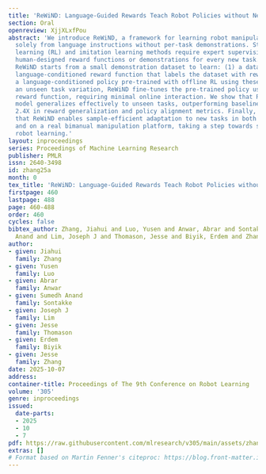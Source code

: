 ```yaml
---
title: 'ReWiND: Language-Guided Rewards Teach Robot Policies without New Demonstrations'
section: Oral
openreview: XjjXLxfPou
abstract: 'We introduce ReWiND, a framework for learning robot manipulation tasks
  solely from language instructions without per-task demonstrations. Standard reinforcement
  learning (RL) and imitation learning methods require expert supervision through
  human-designed reward functions or demonstrations for every new task. In contrast,
  ReWiND starts from a small demonstration dataset to learn: (1) a data-efficient,
  language-conditioned reward function that labels the dataset with rewards, and (2)
  a language-conditioned policy pre-trained with offline RL using these rewards. Given
  an unseen task variation, ReWiND fine-tunes the pre-trained policy using the learned
  reward function, requiring minimal online interaction. We show that ReWiND’s reward
  model generalizes effectively to unseen tasks, outperforming baselines by up to
  2.4X in reward generalization and policy alignment metrics. Finally, we demonstrate
  that ReWiND enables sample-efficient adaptation to new tasks in both simulation
  and on a real bimanual manipulation platform, taking a step towards scalable, real-world
  robot learning.'
layout: inproceedings
series: Proceedings of Machine Learning Research
publisher: PMLR
issn: 2640-3498
id: zhang25a
month: 0
tex_title: 'ReWiND: Language-Guided Rewards Teach Robot Policies without New Demonstrations'
firstpage: 460
lastpage: 488
page: 460-488
order: 460
cycles: false
bibtex_author: Zhang, Jiahui and Luo, Yusen and Anwar, Abrar and Sontakke, Sumedh
  Anand and Lim, Joseph J and Thomason, Jesse and Biyik, Erdem and Zhang, Jesse
author:
- given: Jiahui
  family: Zhang
- given: Yusen
  family: Luo
- given: Abrar
  family: Anwar
- given: Sumedh Anand
  family: Sontakke
- given: Joseph J
  family: Lim
- given: Jesse
  family: Thomason
- given: Erdem
  family: Biyik
- given: Jesse
  family: Zhang
date: 2025-10-07
address:
container-title: Proceedings of The 9th Conference on Robot Learning
volume: '305'
genre: inproceedings
issued:
  date-parts:
  - 2025
  - 10
  - 7
pdf: https://raw.githubusercontent.com/mlresearch/v305/main/assets/zhang25a/zhang25a.pdf
extras: []
# Format based on Martin Fenner's citeproc: https://blog.front-matter.io/posts/citeproc-yaml-for-bibliographies/
---
```

